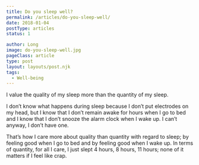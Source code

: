 ```yaml
---
title: Do you sleep well?
permalink: /articles/do-you-sleep-well/
date: 2018-01-04
postType: articles
status: 1

author: Long
image: do-you-sleep-well.jpg
pageClass: article
type: post
layout: layouts/post.njk
tags:
  - Well-being
---
```


I value the quality of my sleep more than the quantity of my sleep.

I don’t know what happens during sleep because I don’t put electrodes on my head, but I know that I don’t remain awake for hours when I go to bed and I know that I don’t snooze the alarm clock when I wake up. I can’t anyway, I don’t have one.

That’s how I care more about quality than quantity with regard to sleep; by feeling good when I go to bed and by feeling good when I wake up. In terms of quantity, for all I care, I just slept 4 hours, 8 hours, 11 hours; none of it matters if I feel like crap.
